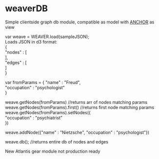 # weaverDB
Simple clientside graph db module, compatible as model with <a href="https://github.com/DubiousTunic/ANCHOR-router">ANCHOR</a> as view
  
var weave = WEAVER.load(sampleJSON);   
Loads JSON in d3 format:  
  {  
    "nodes" : [  
     ],  
     "edges" : [  
     ]  
  }  
  
var fromParams = {
  "name" : "Freud",  
  "occupation" : "psychologist"  
}  
  
weave.getNodes(fromParams) //returns arr of nodes matching params  
weave.getNodes(fromParams).first() //returns first node matching params  
weave.getNodes(fromParams).setNodes({  
  "occupation" : "psychiatrist"  
})  
  
weave.addNode({"name" : "Nietzsche", "occupation" : "psychologist"})  
  
weave.db(); //returns entire db of nodes and edges  
  
New Atlantis gear module not production ready
